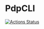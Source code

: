 PdpCLI
======

[![Actions Status](https://github.com/altescy/pdpcli/workflows/build/badge.svg)](https://github.com/altescy/pdpcli/actions?query=workflow%3ACI)
